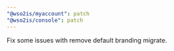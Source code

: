 ```yaml
---
"@wso2is/myaccount": patch
"@wso2is/console": patch
---
```


Fix some issues with remove default branding migrate.
